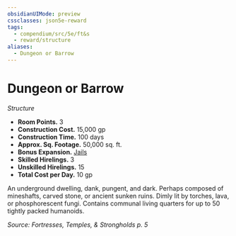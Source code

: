 ```yaml
---
obsidianUIMode: preview
cssclasses: json5e-reward
tags:
  - compendium/src/5e/ft&s
  - reward/structure
aliases:
  - Dungeon or Barrow
---
```

# Dungeon or Barrow
*Structure*  

- **Room Points.** 3  
- **Construction Cost.** 15,000 gp  
- **Construction Time.** 100 days  
- **Approx. Sq. Footage.** 50,000 sq. ft.  
- **Bonus Expansion.** [Jails](2-Mechanics/CLI/rewards/jails-ft-s.md)  
- **Skilled Hirelings.** 3  
- **Unskilled Hirelings.** 15  
- **Total Cost per Day.** 10 gp  

An underground dwelling, dank, pungent, and dark. Perhaps composed of mineshafts, carved stone, or ancient sunken ruins. Dimly lit by torches, lava, or phosphorescent fungi. Contains communal living quarters for up to 50 tightly packed humanoids.

*Source: Fortresses, Temples, & Strongholds p. 5*